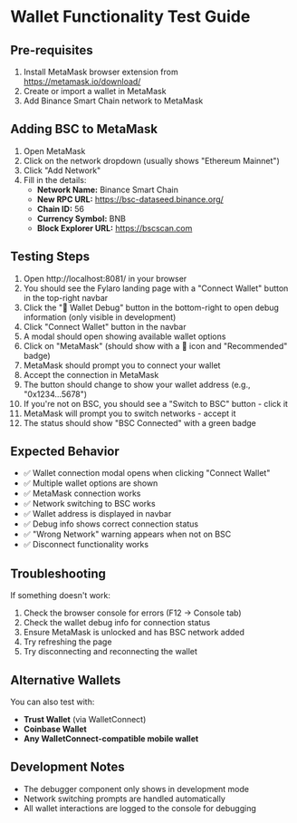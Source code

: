 # Wallet Functionality Test Guide

## Pre-requisites
1. Install MetaMask browser extension from https://metamask.io/download/
2. Create or import a wallet in MetaMask
3. Add Binance Smart Chain network to MetaMask

## Adding BSC to MetaMask
1. Open MetaMask
2. Click on the network dropdown (usually shows "Ethereum Mainnet")
3. Click "Add Network"
4. Fill in the details:
   - **Network Name:** Binance Smart Chain
   - **New RPC URL:** https://bsc-dataseed.binance.org/
   - **Chain ID:** 56
   - **Currency Symbol:** BNB
   - **Block Explorer URL:** https://bscscan.com

## Testing Steps
1. Open http://localhost:8081/ in your browser
2. You should see the Fylaro landing page with a "Connect Wallet" button in the top-right navbar
3. Click the "🔧 Wallet Debug" button in the bottom-right to open debug information (only visible in development)
4. Click "Connect Wallet" button in the navbar
5. A modal should open showing available wallet options
6. Click on "MetaMask" (should show with a 🦊 icon and "Recommended" badge)
7. MetaMask should prompt you to connect your wallet
8. Accept the connection in MetaMask
9. The button should change to show your wallet address (e.g., "0x1234...5678")
10. If you're not on BSC, you should see a "Switch to BSC" button - click it
11. MetaMask will prompt you to switch networks - accept it
12. The status should show "BSC Connected" with a green badge

## Expected Behavior
- ✅ Wallet connection modal opens when clicking "Connect Wallet"
- ✅ Multiple wallet options are shown
- ✅ MetaMask connection works
- ✅ Network switching to BSC works
- ✅ Wallet address is displayed in navbar
- ✅ Debug info shows correct connection status
- ✅ "Wrong Network" warning appears when not on BSC
- ✅ Disconnect functionality works

## Troubleshooting
If something doesn't work:
1. Check the browser console for errors (F12 → Console tab)
2. Check the wallet debug info for connection status
3. Ensure MetaMask is unlocked and has BSC network added
4. Try refreshing the page
5. Try disconnecting and reconnecting the wallet

## Alternative Wallets
You can also test with:
- **Trust Wallet** (via WalletConnect)
- **Coinbase Wallet**
- **Any WalletConnect-compatible mobile wallet**

## Development Notes
- The debugger component only shows in development mode
- Network switching prompts are handled automatically
- All wallet interactions are logged to the console for debugging
